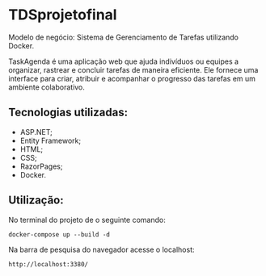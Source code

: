# TDSprojetofinal

Modelo de negócio: Sistema de Gerenciamento de Tarefas utilizando Docker.

TaskAgenda é uma aplicação web que ajuda indivíduos ou equipes a organizar, rastrear e concluir tarefas de maneira eficiente. Ele fornece uma interface para criar, atribuir e acompanhar o progresso das tarefas em um ambiente colaborativo.

## Tecnologias utilizadas:

* ASP.NET;
* Entity Framework;
* HTML;
* CSS;
* RazorPages; 
* Docker.


## Utilização:
No terminal do projeto de o seguinte comando:
``` 
docker-compose up --build -d
 ```

Na barra de pesquisa do navegador acesse o localhost:
```
http://localhost:3380/
 ```
